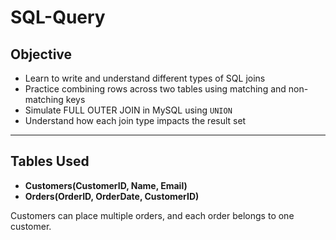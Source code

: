 # SQL-Query
## Objective

- Learn to write and understand different types of SQL joins
- Practice combining rows across two tables using matching and non-matching keys
- Simulate FULL OUTER JOIN in MySQL using `UNION`
- Understand how each join type impacts the result set

---

##  Tables Used

- **Customers(CustomerID, Name, Email)**
- **Orders(OrderID, OrderDate, CustomerID)**

Customers can place multiple orders, and each order belongs to one customer.
